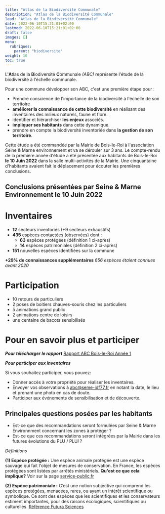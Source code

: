 ```yaml
---
title: "Atlas de la Biodiversité Communale"
description: "Atlas de la Biodiversité Communale"
lead: "Atlas de la Biodiversité Communale"
date: 2022-06-10T15:21:01+02:00
lastmod: 2022-06-10T15:21:01+02:00
draft: false
images: []
menu:
  rubriques:
    parent: "biodiversite"
weight: 10
toc: true
---
```


L'**A**tlas de la **B**iodiversité **C**ommunale *(ABC)* représente l'étude de la biodiversité à l'échelle communale.

Pour une commune développer son ABC, c'est une première étape pour :
- Prendre conscience de l'importance de la biodiversité à l'échelle de son territoire
- **améliorer la connaissance de cette biodiversité** en réalisant des inventaires des milieux naturels, faune et flore.
- identifier et hiérarchiser **les enjeux** associés.
- **impliquer ses habitants** dans cette dynamique.
- prendre en compte la biodiversité inventoriée dans **la gestion de son territoire**.

Cette étude a été commandée par la Mairie de Bois-le-Roi à l'association Seine & Marne environnement et va se dérouler sur 3 ans.
Le compte-rendu de la première année d'étude a été présentée aux habitants de Bois-le-Roi **le 10 Juin 2022** dans la salle multi-activités de la Mairie.
Une cinquantaine d'habitants avaient fait le déplacement pour écouter les premières conclusions.

## Conclusions présentées par Seine & Marne Environnement le 10 Juin 2022

# Inventaires

- **12** secteurs inventoriés (+9 secteurs exhaustifs)
- **435** espèces contactées (observées) dont :
    - **63** espèces protégées (définition 1 ci-après)
    - **14** espèces patrimoniales (définition 2 ci-après)
- **151** nouvelles espèces identifiées sur la commune

**+29% de connaissances supplémentaires**
*656 espèces étaient connues avant 2020*

# Participation

- 10 retours de particuliers
- 2 poses de boitiers chauves-souris chez les particuliers
- 5 animations grand public
- 2 animations centre de loisirs
- une centaine de bacots sensibilisés

# Pour en savoir plus et participer

***Pour télécharger le rapport***
[Rapport ABC Bois-le-Roi Année 1](https://lesbacots.org/content/rubriques/biodiversite/abc_blr/ABC_BLR_ANNEE1.pdf)

***Pour participer aux inventaires***

Si vous souhaitez participer, vous pouvez:
- Donner accès à votre propriété pour réaliser les inventaires.
- Envoyer vos observations à abc@seme-idf77.fr en notant la date, le lieu et prenant une photo en cas de doute.
- Participer aux événements de sensibilisation et de découverte.

## Principales questions posées par les habitants

- Est-ce que des recommandations seront formulées par Seine & Marne Environnment concernant les zones à protéger ?
- Est-ce que ces recommandations seront intégrées par la Mairie dans les futures évolutions du PLU / PLU*i* ?

*Définitions*

**(1) Espèce protégée :** Une espèce animale protégée est une espèce sauvage qui fait l'objet de mesures de conservation. En France, les espèces protégées sont listées par arrêtés ministériels. **Qu'est ce que cela implique?** Voir sur la page [service-public.fr](https://www.service-public.fr/particuliers/vosdroits/F34977#:~:text=Une%20esp%C3%A8ce%20animale%20prot%C3%A9g%C3%A9e%20est,des%20animaux%20de%20ces%20esp%C3%A8ces)

**(2) Espèce patrimoniale :** C’est une notion subjective qui comprend les espèces protégées, menacées, rares, ou ayant un intérêt scientifique ou symbolique. Ce sont des espèces que les scientifiques et les conservateurs estiment importantes, pour des raisons écologiques, scientifiques ou culturelles. [Référence Futura Sciences](https://www.futura-sciences.com/planete/definitions/developpement-durable-espece-patrimoniale-6398/)
